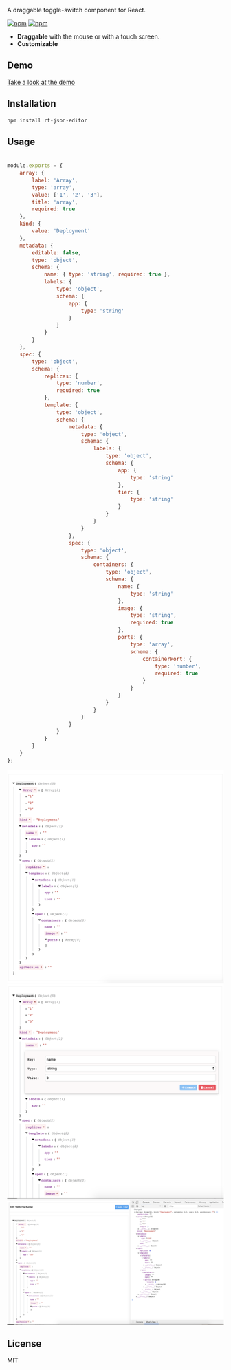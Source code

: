 A draggable toggle-switch component for React.

[![npm](https://img.shields.io/npm/v/rt-json-editor.svg)](https://www.npmjs.com/package/rt-json-editor)
[![npm](https://img.shields.io/npm/dm/rt-json-editor.svg)](https://www.npmjs.com/package/rt-json-editor)

- **Draggable** with the mouse or with a touch screen.
- **Customizable** 

## Demo

[Take a look at the demo](https://github.com/yangyxu/rt-json-editor)

## Installation

```bash
npm install rt-json-editor
```

## Usage

```javascript

module.exports = {
    array: {
        label: 'Array',
        type: 'array',
        value: ['1', '2', '3'],
        title: 'array',
        required: true
    },
    kind: {
        value: 'Deployment'
    },
    metadata: {
        editable: false,
        type: 'object',
        schema: {
            name: { type: 'string', required: true },
            labels: {
                type: 'object',
                schema: {
                    app: {
                        type: 'string'
                    }
                }
            }
        }
    },
    spec: {
        type: 'object',
        schema: {
            replicas: {
                type: 'number', 
                required: true
            },
            template: {
                type: 'object',
                schema: {
                    metadata: {
                        type: 'object',
                        schema: {
                            labels: {
                                type: 'object',
                                schema: {
                                    app: {
                                        type: 'string'
                                    },
                                    tier: {
                                        type: 'string'
                                    }
                                }
                            }
                        }
                    },
                    spec: {
                        type: 'object',
                        schema: {
                            containers: {
                                type: 'object',
                                schema: {
                                    name: {
                                        type: 'string'
                                    },
                                    image: {
                                        type: 'string',
                                        required: true
                                    },
                                    ports: {
                                        type: 'array',
                                        schema: {
                                            containerPort: {
                                                type: 'number',
                                                required: true
                                            }
                                        }
                                    }
                                }
                            }
                        }
                    }
                }
            }
        }
    }
};

```

<img src="https://github.com/yangyxu/rt-json-editor/blob/master/images/demo.png" />

<img src="https://github.com/yangyxu/rt-json-editor/blob/master/images/demo-add.png" />

<img src="https://github.com/yangyxu/rt-json-editor/blob/master/images/demo-changed.png" />



## License

MIT